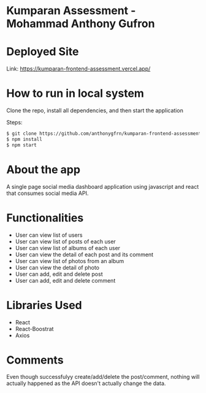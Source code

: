 # Kumparan Assessment - Mohammad Anthony Gufron

# Deployed Site

Link: https://kumparan-frontend-assessment.vercel.app/

# How to run in local system

Clone the repo, install all dependencies, and then start the application

Steps:

```bash
$ git clone https://github.com/anthonygfrn/kumparan-frontend-assessment.git
$ npm install
$ npm start

```

# About the app

A single page social media dashboard application using javascript and react that consumes social media API.

# Functionalities

-   User can view list of users
-   User can view list of posts of each user
-   User can view list of albums of each user
-   User can view the detail of each post and its comment
-   User can view list of photos from an album
-   User can view the detail of photo
-   User can add, edit and delete post
-   User can add, edit and delete comment

# Libraries Used

-   React
-   React-Boostrat
-   Axios

# Comments

Even though successfulyy create/add/delete the post/comment, nothing will actually happened as the API doesn't actually change the data.
